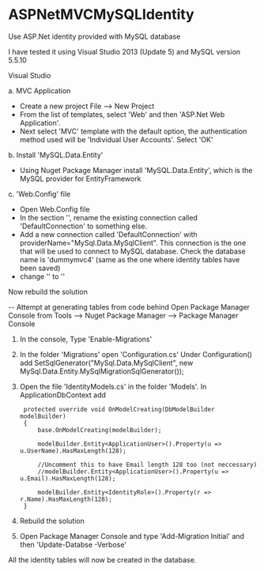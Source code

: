 # ASPNetMVCMySQLIdentity
Use ASP.Net identity provided with MySQL database

I have tested it using Visual Studio 2013 (Update 5) and MySQL version 5.5.10


Visual Studio

a. MVC Application
- Create a new project  File --> New Project
- From the list of templates, select 'Web' and then 'ASP.Net Web Application'.
- Next select 'MVC' template with the default option, the authentication method used will be 'Individual User Accounts'. Select 'OK'

b. Install 'MySQL.Data.Entity'
- Using Nuget Package Manager install 'MySQL.Data.Entity', which is the MySQL provider for EntityFramework

c. 'Web.Config' file
- Open Web.Config file
- In the section '<connectionStrings>', rename the existing connection called 'DefaultConnection' to something else.
- Add a new connection called 'DefaultConnection' with providerName="MySql.Data.MySqlClient". This connection is the one that will be used to connect to MySQL database. Check the database name is 'dummymvc4' (same as the one where identity tables have been saved)
- change '<entityFramework>' to '<entityFramework codeConfigurationType="MySql.Data.Entity.MySqlEFConfiguration, MySql.Data.Entity.EF6">'

Now rebuild the solution


-- Attempt at generating tables from code behind
Open Package Manager Console from Tools --> Nuget Package Manager --> Package Manager Console
1. In the console, Type 'Enable-Migrations'
2. In the folder 'Migrations' open 'Configuration.cs' Under Configuration() add
SetSqlGenerator("MySql.Data.MySqlClient", new MySql.Data.Entity.MySqlMigrationSqlGenerator());

3. Open the file 'IdentityModels.cs' in the folder 'Models'. In ApplicationDbContext add
        
        protected override void OnModelCreating(DbModelBuilder modelBuilder)
        {
            base.OnModelCreating(modelBuilder);

            modelBuilder.Entity<ApplicationUser>().Property(u => u.UserName).HasMaxLength(128);

            //Uncomment this to have Email length 128 too (not neccessary)
            //modelBuilder.Entity<ApplicationUser>().Property(u => u.Email).HasMaxLength(128);

            modelBuilder.Entity<IdentityRole>().Property(r => r.Name).HasMaxLength(128);
        }
        
4. Rebuild the solution
5. Open Package Manager Console and type 'Add-Migration Initial' and then 'Update-Databse -Verbose'

All the identity tables will now be created in the database.





